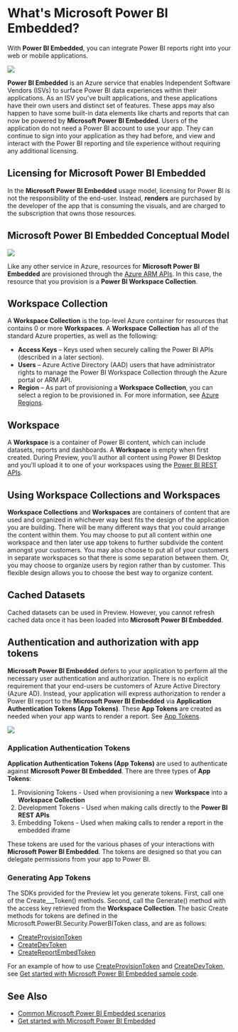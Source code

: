 ﻿<properties
   pageTitle="What is Microsoft Power BI Embedded?"
   description="Power BI Embedded enables you to integrate Power BI reports into your web or mobile applications so you don't need to build custom solutions to visualize data for your users"
   services="power-bi-embedded"
   documentationCenter=""
   authors="minewiskan"
   manager="mblythe"
   editor=""
   tags=""/>
<tags
   ms.service="power-bi-embedded"
   ms.devlang="NA"
   ms.topic="article"
   ms.tgt_pltfrm="NA"
   ms.workload="powerbi"
   ms.date="07/05/2016"
   ms.author="owend"/>

# What's Microsoft Power BI Embedded?

With **Power BI Embedded**, you can integrate Power BI reports right into your web or mobile applications.

![](media\powerbi-embedded-whats-is\what-is.png)

**Power BI Embedded** is an Azure service that enables Independent Software Vendors (ISVs) to surface Power BI data experiences within their applications. As an ISV you've built applications, and these applications have their own users and distinct set of features. These apps may also happen to have some built-in data elements like charts and reports that can now be powered by **Microsoft Power BI Embedded**. Users of the application do not need a Power BI account to use your app. They can continue to sign into your application as they had before, and view and interact with the Power BI reporting and tile experience without requiring any additional licensing.

## Licensing for Microsoft Power BI Embedded

In the **Microsoft Power BI Embedded** usage model, licensing for Power BI is not the responsibility of the end-user.  Instead, **renders** are purchased by the developer of the app that is consuming the visuals, and are charged to the subscription that owns those resources.

## Microsoft Power BI Embedded Conceptual Model

![](media\powerbi-embedded-whats-is\model.png)

Like any other service in Azure, resources for **Microsoft Power BI Embedded** are provisioned through the [Azure ARM APIs](https://msdn.microsoft.com/library/mt712306.aspx). In this case, the resource that you provision is a **Power BI Workspace Collection**.

## Workspace Collection

A **Workspace Collection** is the top-level Azure container for resources that contains 0 or more **Workspaces**.  A **Workspace** **Collection** has all of the standard Azure properties, as well as the following:

-	**Access Keys** – Keys used when securely calling the Power BI APIs (described in a later section).
-	**Users** – Azure Active Directory (AAD) users that have administrator rights to manage the Power BI Workspace Collection through the Azure portal or ARM API.
-	**Region** – As part of provisioning a **Workspace Collection**, you can select a region to be provisioned in. For more information, see [Azure Regions](https://azure.microsoft.com/regions/).

## Workspace

A **Workspace** is a container of Power BI content, which can include datasets, reports and dashboards. A **Workspace** is empty when first created. During Preview, you’ll author all content using Power BI Desktop and you'll upload it to one of your workspaces using the [Power BI REST APIs](http://docs.powerbi.apiary.io/reference).

## Using Workspace Collections and Workspaces
**Workspace Collections** and **Workspaces** are containers of content that are used and organized in whichever way best fits the design of the application you are building. There will be many different ways that you could arrange the content within them. You may choose to put all content within one workspace and then later use app tokens to further subdivide the content amongst your customers. You may also choose to put all of your customers in separate workspaces so that there is some separation between them. Or, you may choose to organize users by region rather than by customer. This flexible design allows you to choose the best way to organize content.

## Cached Datasets

Cached datasets can be used in Preview.  However, you cannot refresh cached data once it has been loaded into **Microsoft Power BI Embedded**.

## Authentication and authorization with app tokens

**Microsoft Power BI Embedded** defers to your application to perform all the necessary user authentication and authorization. There is no explicit requirement that your end-users be customers of Azure Active Directory (Azure AD).  Instead, your application will express authorization to render a Power BI report to the **Microsoft Power BI Embedded** via **Application Authentication Tokens (App Tokens)**.  These **App Tokens** are created as needed when your app wants to render a report.  See [App Tokens](power-bi-embedded-get-started-sample.md#key-flow).

![](media\powerbi-embedded-whats-is\app-tokens.png)

### Application Authentication Tokens

**Application Authentication Tokens (App Tokens)** are used to authenticate against **Microsoft Power BI Embedded**.  There are three types of **App Tokens**:

1.	Provisioning Tokens - Used when provisioning a new **Workspace** into a **Workspace Collection**
2.	Development Tokens - Used when making calls directly to the **Power BI REST APIs**
3.	Embedding Tokens - Used when making calls to render a report in the embedded iframe

These tokens are used for the various phases of your interactions with **Microsoft Power BI Embedded**.  The tokens are designed so that you can delegate permissions from your app to Power BI.

### Generating App Tokens

The SDKs provided for the Preview let you generate tokens. First, call one of the Create___Token() methods. Second, call the Generate() method with the access key retrieved from the **Workspace Collection**. The basic Create methods for tokens are defined in the Microsoft.PowerBI.Security.PowerBIToken class, and are as follows:

-	[CreateProvisionToken](https://msdn.microsoft.com/library/mt670218.aspx)
-	[CreateDevToken](https://msdn.microsoft.com/library/mt670215.aspx)
-	[CreateReportEmbedToken]( https://msdn.microsoft.com/library/mt710366.aspx)

For an example of how to use [CreateProvisionToken](https://msdn.microsoft.com/library/mt670218.aspx) and [CreateDevToken](https://msdn.microsoft.com/library/mt670215.aspx), see [Get started with Microsoft Power BI Embedded sample code](power-bi-embedded-get-started-sample.md).


## See Also
- [Common Microsoft Power BI Embedded scenarios](power-bi-embedded-scenarios.md)
- [Get started with Microsoft Power BI Embedded](power-bi-embedded-get-started.md)
